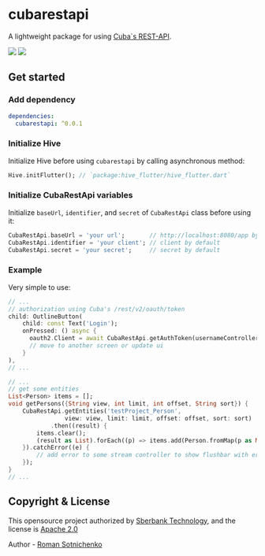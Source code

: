 # cubarestapi
A lightweight package for using [Cuba`s REST-API](https://doc.cuba-platform.com/restapi-7.1/).

<a href="https://github.com/Deep27/cubarestapi/blob/master/LICENSE"><img src="https://img.shields.io/badge/license-APACHE2.0-blue.svg?longCache=true&style=flat-square"></a>
   <a href="https://flutter.dev"><img src="https://img.shields.io/badge/Built%20for-Flutter-blue.svg?longCache=true&style=flat-square"></a>

## Get started
### Add dependency
```yaml
dependencies:
  cubarestapi: ^0.0.1
```

### Initialize Hive
Initialize Hive before using `cubarestapi` by calling asynchronous method:
```dart
Hive.initFlutter(); // `package:hive_flutter/hive_flutter.dart`
```

### Initialize CubaRestApi variables
Initialize `baseUrl`, `identifier`, and `secret` of `CubaRestApi` class before using it:
```dart
CubaRestApi.baseUrl = 'your url';       // http://localhost:8080/app by default
CubaRestApi.identifier = 'your client'; // client by default
CubaRestApi.secret = 'your secret';     // secret by default
```

### Example 
Very simple to use:
```dart
// ...
// authorization using Cuba's /rest/v2/oauth/token
child: OutlineButton(
    child: const Text('Login');
    onPressed: () async {
      oauth2.Client = await CubaRestApi.getAuthToken(usernameController.text, passwordController.text);
      // move to another screen or update ui
    }
),
// ...
```
```dart
// ...
// get some entities
List<Person> items = [];
void getPersons({String view, int limit, int offset, String sort}) {
    CubaRestApi.getEntities('testProject_Person',
                view: view, limit: limit, offset: offset, sort: sort)
            .then((result) {
        items.clear();
        (result as List).forEach((p) => items.add(Person.fromMap(p as Map)));
    }).catchError((e) {
        // add error to some stream controller to show flushbar with error or whatever
    });
}
// ...
```

## Copyright & License
This opensource project authorized by [Sberbank Technology](https://sber-tech.com/), and the license is [Apache 2.0](http://www.apache.org/licenses/LICENSE-2.0)

Author - [Roman Sotnichenko](https://github.com/Deep27/)
